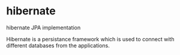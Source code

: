 # hibernate
hibernate JPA implementation 

Hibernate is a persistance framework which is used to connect with different databases from the applications.
